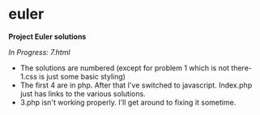euler
=====

**Project Euler solutions**

*In Progress: 7.html*

- The solutions are numbered (except for problem 1 which is not there- 1.css is just some basic styling)
- The first 4 are in php. After that I've switched to javascript. Index.php just has links to the various solutions.
- 3.php isn't working properly. I'll get around to fixing it sometime.
